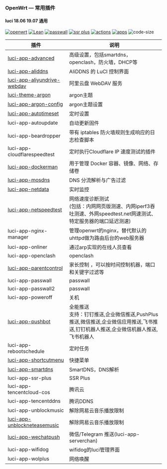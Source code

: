 ### OpenWrt — 常用插件

#### luci 18.06 19.07 通用

[![openwrt](https://img.shields.io/badge/source-openwrt-magenta.svg?style=flat&logo=appveyor)](https://github.com/openwrt/openwrt) 
[![Lean](https://img.shields.io/badge/source-Lean-red.svg?style=flat&logo=appveyor)](https://github.com/coolsnowwolf/lede) 
[![passwall](https://img.shields.io/badge/passwall-xiaorouji-orange.svg?style=flat&logo=appveyor)](https://github.com/xiaorouji/openwrt-passwall) 
[![ssr plus](https://img.shields.io/badge/ssrplus-fw876-blue.svg?style=flat&logo=appveyor)](https://github.com/fw876/helloworld)
[![actions](https://img.shields.io/badge/actions-roa-tomato.svg?style=flat&logo=appveyor)](https://github.com/roacn/build-actions) 
[![apps](https://img.shields.io/badge/compile-roa-deeppink.svg?style=flat&logo=appveyor)](https://github.com/roacn/compile-packages)
![code-size](https://img.shields.io/github/languages/code-size/roacn/openwrt-packages?color=blueviolet)


| 插件                                                         | 说明                                                         |
| ------------------------------------------------------------ | ------------------------------------------------------------ |
| [luci-app-advanced](https://github.com/sirpdboy/luci-app-advanced) | 高级设置，包括smartdns，openclash，防火墙，DHCP等            |
| [luci-app-aliddns](https://github.com/honwen/luci-app-aliddns) | AliDDNS 的 LuCI 控制界面                                     |
| [luci-app-aliyundrive-webdav](https://github.com/messense/aliyundrive-webdav/) | 阿里云盘 WebDAV 服务                                         |
| [luci-theme-argon](https://github.com/jerrykuku/luci-theme-argon) | argon主题                           |
| [luci-app-argon-config](https://github.com/jerrykuku/luci-app-argon-config) | argon主题设置                                                |
| [luci-app-autotimeset](https://github.com/sirpdboy/luci-app-autotimeset) | 定时设置                                                     |
| luci-app-autoupdate                                          | 自动更新固件                                                 |
| luci-app-beardropper                                         | 带有 iptables 防火墙规则生成响应的日志检查脚本               |
| luci-app-cloudflarespeedtest                                 | 定时执行Cloudflare IP 速度测试的插件                         |
| [luci-app-dockerman](https://github.com/lisaac/luci-app-dockerman) | 用于管理 Docker 容器、镜像、网络、存储卷                     |
| [luci-app-mosdns](https://github.com/sbwml/luci-app-mosdns)  | DNS 分流解析与广告过滤                                       |
| [luci-app-netdata](https://github.com/sirpdboy/luci-app-netdata) | 实时监控                                                     |
| [luci-app-netspeedtest](https://github.com/sirpdboy/NetSpeedTest) | 网络速度诊断测试<br />(包括：内网网页版测速、内网iperf3吞吐测速、外网speedtest.net网速测试、特定服务器的端口延迟测速) |
| luci-app-nginx-manager                                       | 管理openwrt的nginx，替代默认的uhttpd做为路由后台的web服务器  |
| luci-app-onliner                                             | 通过arp实现的在线人员查看                                    |
| luci-app-openclash                                           | openclash                                                    |
| [luci-app-parentcontrol](https://github.com/sirpdboy/luci-app-parentcontrol) | 家长控制 ，可以按时间控制机器，端口和关键字过滤等            |
| luci-app-passwall                                            | passwall                                                     |
| luci-app-passwall2                                           | passwall                                                     |
| luci-app-poweroff                                            | 关机                                                         |
| [luci-app-pushbot](https://github.com/zzsj0928/luci-app-pushbot) | 全能推送<br />支持：钉钉推送,企业微信推送,PushPlus推送,微信推送,企业微信应用推送,飞书推送,钉钉机器人推送,企业微信机器人推送,飞书机器人 |
| luci-app-rebootschedule                                      | 定时任务                                                     |
| [luci-app-shortcutmenu](https://github.com/doushang/luci-app-shortcutmenu/) | 快捷菜单                                                     |
| [luci-app-smartdns](https://github.com/pymumu/luci-app-smartdns) | SmartDNS，DNS解析                                            |
| luci-app-ssr-plus                                            | SSR Plus                                                     |
| luci-app-tencentcloud-cos                                    | 腾讯云                                                       |
| luci-app-tencentddns                                         | 腾讯DDNS                                                     |
| luci-app-unblockmusic                                        | 解除网易云音乐播放限制                                       |
| [luci-app-unblockneteasemusic](https://github.com/UnblockNeteaseMusic/luci-app-unblockneteasemusic) | 解除网易云音乐播放限制                                       |
| [luci-app-wechatpush](https://github.com/tty228/luci-app-wechatpush.git) | 微信/Telegram 推送(luci-app-serverchan)                                           |
| luci-app-wifidog                                             | wifidog的luci管理界面                                        |
| luci-app-wolplus                                             | 网络唤醒                                                     |
